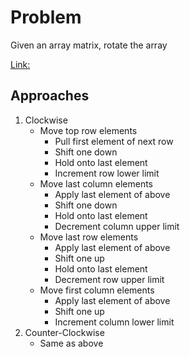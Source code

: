 
# Problem
Given an array matrix, rotate the array

[Link:]()

## Approaches
1. Clockwise
    - Move top row elements
        - Pull first element of next row
        - Shift one down
        - Hold onto last element
        - Increment row lower limit
    - Move last column elements
        - Apply last element of above
        - Shift one down
        - Hold onto last element
        - Decrement column upper limit
    - Move last row elements
        - Apply last element of above
        - Shift one up
        - Hold onto last element
        - Decrement row upper limit
    - Move first column elements
        - Apply last element of above
        - Shift one up
        - Increment column lower limit
2. Counter-Clockwise
    - Same as above
